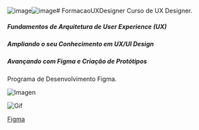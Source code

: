 ![image](https://github.com/PaulaSena/FormacaoUXDesigner/assets/45314696/484c1e6d-f61d-4b36-8382-bd91f4e0dbf0)![image](https://github.com/PaulaSena/FormacaoUXDesigner/assets/45314696/add7527d-407f-4496-8169-4827d1ee946e)# FormacaoUXDesigner
Curso de UX Designer. 

##### Fundamentos de Arquitetura de User Experience (UX)
#####  Ampliando o seu Conhecimento em UX/UI Design  
#####  Avançando com Figma e Criação de Protótipos 

Programa de Desenvolvimento Figma.

 
![Imagen](https://github.com/PaulaSena/FormacaoUXDesigner/blob/main/LandingPage-WireframeM%C3%A9diaFidelidade02.PNG?raw=true "Imagen")



![Gif](https://raw.githubusercontent.com/PaulaSena/FormacaoUXDesigner/main/Apresenta%C3%A7%C3%A3oWireframeGIFF.gif"Imagen") 



[Figma](https://www.figma.com/file/gfFv3dGpTB1XIPl7wRZrwg/Landing-Page---Wireframe-de-M%C3%A9dia-Fidelidade-01-(GitHub)?type=design&node-id=0%3A1&mode=design&t=x7ypW8fXYbJQRimn-1 "Figma")
